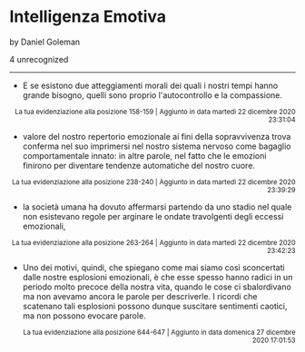 # Intelligenza Emotiva
by Daniel Goleman

4 unrecognized

---

* E se esistono due atteggiamenti morali dei quali i nostri tempi hanno grande bisogno, quelli sono proprio l'autocontrollo e la compassione.

<p style="text-align: right;"><sup>La tua evidenziazione alla posizione 158-159 | Aggiunto in data martedì 22 dicembre 2020 23:31:04</sup></p>

* valore del nostro repertorio emozionale ai fini della sopravvivenza trova conferma nel suo imprimersi nel nostro sistema nervoso come bagaglio comportamentale innato: in altre parole, nel fatto che le emozioni finirono per diventare tendenze automatiche del nostro cuore.

<p style="text-align: right;"><sup>La tua evidenziazione alla posizione 238-240 | Aggiunto in data martedì 22 dicembre 2020 23:39:29</sup></p>

* la società umana ha dovuto affermarsi partendo da uno stadio nel quale non esistevano regole per arginare le ondate travolgenti degli eccessi emozionali,

<p style="text-align: right;"><sup>La tua evidenziazione alla posizione 263-264 | Aggiunto in data martedì 22 dicembre 2020 23:42:23</sup></p>

* Uno dei motivi, quindi, che spiegano come mai siamo così sconcertati dalle nostre esplosioni emozionali, è che esse spesso hanno radici in un periodo molto precoce della nostra vita, quando le cose ci sbalordivano ma non avevamo ancora le parole per descriverle. I ricordi che scatenano tali esplosioni possono dunque suscitare sentimenti caotici, ma non possono evocare parole.

<p style="text-align: right;"><sup>La tua evidenziazione alla posizione 644-647 | Aggiunto in data domenica 27 dicembre 2020 17:01:53</sup></p>


